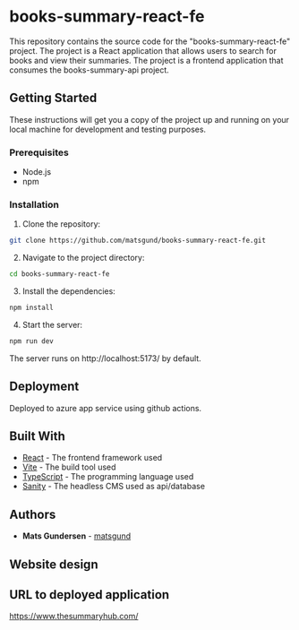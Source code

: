 # books-summary-react-fe

This repository contains the source code for the "books-summary-react-fe" project. The project is a React application that allows users to search for books and view their summaries. The project is a frontend application that consumes the books-summary-api project.

## Getting Started

These instructions will get you a copy of the project up and running on your local machine for development and testing purposes.

### Prerequisites

- Node.js
- npm

### Installation

1. Clone the repository:
```bash
git clone https://github.com/matsgund/books-summary-react-fe.git
```

2. Navigate to the project directory:
```bash
cd books-summary-react-fe
```

3. Install the dependencies:
```bash
npm install
```

4. Start the server:
```bash
npm run dev
```

The server runs on http://localhost:5173/ by default.


## Deployment

Deployed to azure app service using github actions.

## Built With

- [React](https://reactjs.org/) - The frontend framework used
- [Vite](https://vitejs.dev/) - The build tool used
- [TypeScript](https://www.typescriptlang.org/) - The programming language used
- [Sanity](https://www.sanity.io/) - The headless CMS used as api/database

## Authors

- **Mats Gundersen**  - [matsgund](https://github.com/matsgund)

## Website design



## URL to deployed application
https://www.thesummaryhub.com/
